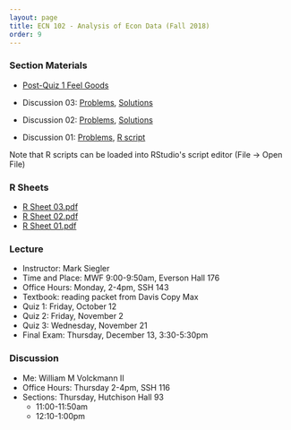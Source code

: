 ```yaml
---
layout: page
title: ECN 102 - Analysis of Econ Data (Fall 2018)
order: 9
---
```



### Section Materials
* [Post-Quiz 1 Feel Goods](https://youtu.be/_reps5BBHTs)

* Discussion 03: [Problems](Discussion-03.pdf), [Solutions](Discussion-03-ans.pdf)
* Discussion 02: [Problems](Discussion-02.pdf), [Solutions](Discussion-02-ans.pdf)
* Discussion 01: [Problems](Discussion-01.pdf), [R script](discussion-01.R)

Note that R scripts can be loaded into RStudio's script editor (File -> Open File)


### R Sheets
* [R Sheet 03.pdf](Rsheet-03.pdf)
* [R Sheet 02.pdf](Rsheet-02.pdf)
* [R Sheet 01.pdf](Rsheet-01.pdf)


### Lecture
* Instructor: Mark Siegler
* Time and Place: MWF 9:00-9:50am, Everson Hall 176
* Office Hours: Monday, 2-4pm, SSH 143
* Textbook: reading packet from Davis Copy Max
* Quiz 1: Friday, October 12
* Quiz 2: Friday, November 2
* Quiz 3: Wednesday, November 21
* Final Exam: Thursday, December 13, 3:30-5:30pm


### Discussion
* Me: William M Volckmann II
* Office Hours: Thursday 2-4pm, SSH 116
* Sections: Thursday, Hutchison Hall 93
  * 11:00-11:50am
  * 12:10-1:00pm
